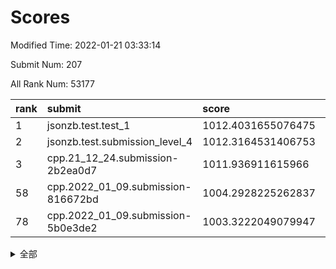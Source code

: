 # Scores

Modified Time: 2022-01-21 03:33:14

Submit Num: 207

All Rank Num: 53177

| rank |               submit               |       score        |       sigma        | pk_num |
| :--- | :--------------------------------- | :----------------- | :----------------- | :----- |
| 1    | jsonzb.test.test_1                 | 1012.4031655076475 | 0.8128306792810411 | 1026   |
| 2    | jsonzb.test.submission_level_4     | 1012.3164531406753 | 0.80213518274403   | 1023   |
| 3    | cpp.21_12_24.submission-2b2ea0d7   | 1011.936911615966  | 0.7972324216514804 | 1026   |
| 58   | cpp.2022_01_09.submission-816672bd | 1004.2928225262837 | 0.7073587733842721 | 1027   |
| 78   | cpp.2022_01_09.submission-5b0e3de2 | 1003.3222049079947 | 0.7196987030343692 | 1029   |


<details>
<summary>全部</summary>

| rank |                 submit                 |       score        |       sigma        | pk_num |
| :--- | :------------------------------------- | :----------------- | :----------------- | :----- |
| 1    | jsonzb.test.test_1                     | 1012.4031655076475 | 0.8128306792810411 | 1026   |
| 2    | jsonzb.test.submission_level_4         | 1012.3164531406753 | 0.80213518274403   | 1023   |
| 3    | cpp.21_12_24.submission-2b2ea0d7       | 1011.936911615966  | 0.7972324216514804 | 1026   |
| 4    | gobigger.level_3.submission_level_3_19 | 1011.7958643664649 | 0.7675890579250343 | 1027   |
| 5    | gobigger.level_3.submission_level_3_21 | 1011.4146340257812 | 0.7636891942888693 | 1031   |
| 6    | gobigger.level_3.submission_level_3_47 | 1011.2203655052564 | 0.7837464938342974 | 1027   |
| 7    | gobigger.level_3.submission_level_3_36 | 1011.143999079371  | 0.7674576739343556 | 1027   |
| 8    | gobigger.level_3.submission_level_3_22 | 1010.806545950674  | 0.7778362532324204 | 1029   |
| 9    | gobigger.level_3.submission_level_3_48 | 1010.7981827950402 | 0.7771497264360512 | 1030   |
| 10   | gobigger.level_3.submission_level_3_35 | 1010.7931615012973 | 0.7734969133823691 | 1028   |
| 11   | gobigger.level_3.submission_level_3_45 | 1010.5726837973391 | 0.7713860740648895 | 1029   |
| 12   | gobigger.level_3.submission_level_3_24 | 1010.5640632376968 | 0.7788371118377496 | 1032   |
| 13   | gobigger.level_3.submission_level_3_20 | 1010.5294151114815 | 0.7697385219388178 | 1027   |
| 14   | gobigger.level_3.submission_level_3_42 | 1010.5169092651669 | 0.7818895858559277 | 1025   |
| 15   | gobigger.level_3.submission_level_3_38 | 1010.4454766523221 | 0.78386272189811   | 1026   |
| 16   | gobigger.level_3.submission_level_3_6  | 1010.397407324103  | 0.7365919220120726 | 1032   |
| 17   | gobigger.level_3.submission_level_3_32 | 1010.3654690271186 | 0.7743560962918505 | 1029   |
| 18   | gobigger.level_3.submission_level_3_37 | 1010.3128782935    | 0.7577683239498957 | 1025   |
| 19   | gobigger.level_3.submission_level_3_13 | 1010.2632926325504 | 0.7844033016994364 | 1021   |
| 20   | gobigger.level_3.submission_level_3_25 | 1010.261761625706  | 0.7524247466984381 | 1027   |
| 21   | gobigger.level_3.submission_level_3_49 | 1010.2218485877132 | 0.7761358207803707 | 1032   |
| 22   | gobigger.level_3.submission_level_3_29 | 1010.1158317409138 | 0.7425052756940776 | 1025   |
| 23   | gobigger.level_3.submission_level_3_30 | 1009.9517251864495 | 0.7468545026967726 | 1026   |
| 24   | gobigger.level_3.submission_level_3_3  | 1009.9509363026681 | 0.7704375133285837 | 1030   |
| 25   | gobigger.level_3.submission_level_3_40 | 1009.9455193206278 | 0.7622041274748634 | 1026   |
| 26   | gobigger.level_3.submission_level_3_7  | 1009.9379552291058 | 0.7506273629585191 | 1029   |
| 27   | gobigger.level_3.submission_level_3_1  | 1009.8978333778066 | 0.7645260972055443 | 1029   |
| 28   | gobigger.level_3.submission_level_3_46 | 1009.885317174881  | 0.7563700192574002 | 1028   |
| 29   | gobigger.level_3.submission_level_3_8  | 1009.8692568307349 | 0.7567253152488205 | 1028   |
| 30   | gobigger.level_3.submission_level_3_17 | 1009.8094106489503 | 0.7663084704035628 | 1026   |
| 31   | gobigger.level_3.submission_level_3_34 | 1009.7866981805324 | 0.773274650073218  | 1022   |
| 32   | gobigger.level_3.submission_level_3_11 | 1009.7486989750233 | 0.7730349642225917 | 1028   |
| 33   | gobigger.level_3.submission_level_3_0  | 1009.7063391111021 | 0.7505031005716611 | 1031   |
| 34   | gobigger.level_3.submission_level_3_28 | 1009.6715547311663 | 0.7536422028499721 | 1029   |
| 35   | gobigger.level_3.submission_level_3_16 | 1009.614804673828  | 0.7441431144693712 | 1025   |
| 36   | gobigger.level_3.submission_level_3_15 | 1009.4969394409477 | 0.7529632383709596 | 1028   |
| 37   | gobigger.level_3.submission_level_3_2  | 1009.4160659336011 | 0.7512534726579664 | 1026   |
| 38   | gobigger.level_3.submission_level_3_44 | 1009.3290850347172 | 0.7568292936699136 | 1028   |
| 39   | gobigger.level_3.submission_level_3_18 | 1009.2874971351793 | 0.7575279446971726 | 1029   |
| 40   | gobigger.level_3.submission_level_3_9  | 1009.2835246780766 | 0.7696260003404857 | 1026   |
| 41   | gobigger.level_3.submission_level_3_31 | 1009.2720581334198 | 0.7704272963148532 | 1023   |
| 42   | gobigger.level_3.submission_level_3_5  | 1009.1471270219544 | 0.7496675755695303 | 1027   |
| 43   | gobigger.level_3.submission_level_3_41 | 1009.0026255324443 | 0.7405769230472609 | 1028   |
| 44   | gobigger.level_3.submission_level_3_43 | 1008.9784495792483 | 0.7614328508922285 | 1031   |
| 45   | gobigger.level_3.submission_level_3_14 | 1008.9775352586826 | 0.7453088983347922 | 1023   |
| 46   | gobigger.level_3.submission_level_3_39 | 1008.9616316321149 | 0.7616584904329918 | 1025   |
| 47   | gobigger.level_3.submission_level_3_27 | 1008.957513756943  | 0.75120036283561   | 1023   |
| 48   | gobigger.level_3.submission_level_3_23 | 1008.9501405517249 | 0.7519996219765054 | 1024   |
| 49   | gobigger.level_3.submission_level_3_12 | 1008.8057855452803 | 0.7490678424198837 | 1026   |
| 50   | gobigger.level_3.submission_level_3_10 | 1008.6922682444126 | 0.7358847914695122 | 1028   |
| 51   | gobigger.level_3.submission_level_3_26 | 1008.6765979883264 | 0.7447912215227223 | 1032   |
| 52   | gobigger.level_3.submission_level_3_33 | 1008.5623975148717 | 0.7479960238754566 | 1027   |
| 53   | gobigger.level_3.submission_level_3_4  | 1008.0092362657256 | 0.742257933884288  | 1028   |
| 54   | gobigger.level_1.submission_level_1_29 | 1004.8310549912668 | 0.7154693692161959 | 1026   |
| 55   | gobigger.level_1.submission_level_1_28 | 1004.5804906664466 | 0.7113335770881389 | 1024   |
| 56   | gobigger.level_1.submission_level_1_12 | 1004.4365221541659 | 0.7154858033362419 | 1027   |
| 57   | gobigger.level_1.submission_level_1_25 | 1004.3776199004591 | 0.7198896112704604 | 1028   |
| 58   | cpp.2022_01_09.submission-816672bd     | 1004.2928225262837 | 0.7073587733842721 | 1027   |
| 59   | gobigger.level_1.submission_level_1_34 | 1004.2154502975742 | 0.7198303382641495 | 1030   |
| 60   | gobigger.level_1.submission_level_1_40 | 1004.0572138800243 | 0.7183333586556857 | 1026   |
| 61   | gobigger.level_1.submission_level_1_23 | 1003.978583253469  | 0.7296009950244468 | 1027   |
| 62   | gobigger.level_1.submission_level_1_20 | 1003.9420442974802 | 0.7177841965667179 | 1029   |
| 63   | gobigger.level_1.submission_level_1_8  | 1003.8848199078323 | 0.7248667004464734 | 1021   |
| 64   | gobigger.level_1.submission_level_1_46 | 1003.8549314168499 | 0.7212481807011942 | 1032   |
| 65   | gobigger.level_1.submission_level_1_9  | 1003.7720885809053 | 0.7188446980228493 | 1031   |
| 66   | gobigger.level_1.submission_level_1_36 | 1003.7306271356324 | 0.7297418817882697 | 1026   |
| 67   | gobigger.level_1.submission_level_1_16 | 1003.6070237990945 | 0.7215184249958467 | 1029   |
| 68   | gobigger.level_1.submission_level_1_10 | 1003.5983658857148 | 0.7191474192770804 | 1034   |
| 69   | gobigger.level_1.submission_level_1_24 | 1003.4504659275983 | 0.7190849223796831 | 1025   |
| 70   | gobigger.level_1.submission_level_1_5  | 1003.4275304475568 | 0.7128738155242341 | 1031   |
| 71   | gobigger.level_1.submission_level_1_45 | 1003.4254601886611 | 0.7221352293366905 | 1028   |
| 72   | gobigger.level_1.submission_level_1_19 | 1003.4058899912621 | 0.7152965311193287 | 1024   |
| 73   | gobigger.level_1.submission_level_1_41 | 1003.3973855961879 | 0.7239292052962033 | 1029   |
| 74   | gobigger.level_1.submission_level_1_26 | 1003.3820749565709 | 0.7173053661478189 | 1029   |
| 75   | gobigger.level_1.submission_level_1_14 | 1003.3409433689953 | 0.7271700563279735 | 1031   |
| 76   | gobigger.level_1.submission_level_1_30 | 1003.3383088016229 | 0.7185591596373594 | 1024   |
| 77   | gobigger.level_1.submission_level_1_27 | 1003.3255484381815 | 0.7124422001190539 | 1028   |
| 78   | cpp.2022_01_09.submission-5b0e3de2     | 1003.3222049079947 | 0.7196987030343692 | 1029   |
| 79   | gobigger.level_1.submission_level_1_7  | 1003.2998742940077 | 0.7036417673925405 | 1027   |
| 80   | gobigger.level_1.submission_level_1_18 | 1003.2653270873386 | 0.716625167768975  | 1026   |
| 81   | gobigger.level_1.submission_level_1_43 | 1003.2561926355921 | 0.707448955764115  | 1029   |
| 82   | gobigger.level_1.submission_level_1_35 | 1003.2150837345697 | 0.7112521468898619 | 1034   |
| 83   | gobigger.level_1.submission_level_1_3  | 1003.195413728414  | 0.7069822987642621 | 1024   |
| 84   | gobigger.level_1.submission_level_1_17 | 1003.1739603630531 | 0.7190454812150537 | 1027   |
| 85   | gobigger.level_1.submission_level_1_49 | 1003.0202377462348 | 0.7035694319392032 | 1028   |
| 86   | gobigger.level_1.submission_level_1_39 | 1002.9994475398663 | 0.7140021297124233 | 1029   |
| 87   | gobigger.level_1.submission_level_1_31 | 1002.88265253096   | 0.7011826587288782 | 1026   |
| 88   | gobigger.level_1.submission_level_1_2  | 1002.8178917316604 | 0.7083774860630535 | 1032   |
| 89   | gobigger.level_1.submission_level_1_1  | 1002.8073423036468 | 0.7169178607846629 | 1026   |
| 90   | gobigger.level_1.submission_level_1_4  | 1002.7757537560543 | 0.7182660281940854 | 1028   |
| 91   | gobigger.level_1.submission_level_1_13 | 1002.7381528838607 | 0.7141275336054111 | 1025   |
| 92   | gobigger.level_1.submission_level_1_6  | 1002.7238335080011 | 0.7070989437384941 | 1025   |
| 93   | gobigger.level_1.submission_level_1_0  | 1002.6747083716627 | 0.7079853133366993 | 1028   |
| 94   | gobigger.level_1.submission_level_1_15 | 1002.6013760653375 | 0.7264380154657684 | 1028   |
| 95   | gobigger.level_1.submission_level_1_22 | 1002.5714124914986 | 0.722061891743428  | 1031   |
| 96   | gobigger.level_1.submission_level_1_33 | 1002.5019960352728 | 0.705453667784005  | 1025   |
| 97   | gobigger.level_1.submission_level_1_21 | 1002.4527364458721 | 0.714754293913447  | 1027   |
| 98   | gobigger.level_1.submission_level_1_47 | 1002.3550686777464 | 0.7160739418436531 | 1024   |
| 99   | gobigger.level_1.submission_level_1_42 | 1002.3411165005742 | 0.7118460933999363 | 1030   |
| 100  | gobigger.level_1.submission_level_1_38 | 1002.3204903484634 | 0.7080022423117406 | 1033   |
| 101  | gobigger.level_1.submission_level_1_48 | 1002.1950849145446 | 0.7200431489057221 | 1027   |
| 102  | gobigger.level_1.submission_level_1_37 | 1002.1044045752982 | 0.7145191723547575 | 1024   |
| 103  | gobigger.level_1.submission_level_1_11 | 1002.0809068407984 | 0.722889923968986  | 1025   |
| 104  | gobigger.level_1.submission_level_1_44 | 1002.0586783148258 | 0.7129454706302343 | 1029   |
| 105  | gobigger.level_1.submission_level_1_32 | 1001.3776696299967 | 0.7038183352770528 | 1024   |
| 106  | gobigger.random.submission_random_24   | 997.672152314615   | 0.7134479895291946 | 1027   |
| 107  | gobigger.random.submission_random_20   | 997.3165086583683  | 0.70761821144582   | 1025   |
| 108  | gobigger.random.submission_random_9    | 997.0684025191291  | 0.6980143302032762 | 1028   |
| 109  | gobigger.random.submission_random_6    | 996.9283591143702  | 0.7209707190806238 | 1028   |
| 110  | gobigger.random.submission_random_38   | 996.8908818273967  | 0.7175540928058398 | 1026   |
| 111  | gobigger.random.submission_random_36   | 996.726492987787   | 0.7212844137628385 | 1035   |
| 112  | gobigger.random.submission_random_11   | 996.65230048169    | 0.708861257508486  | 1028   |
| 113  | gobigger.random.submission_random_10   | 996.6394484354436  | 0.7126274965862763 | 1028   |
| 114  | gobigger.random.submission_random_26   | 996.5551733322754  | 0.7132990897100588 | 1030   |
| 115  | gobigger.random.submission_random_7    | 996.5251060646655  | 0.7159369977282057 | 1029   |
| 116  | gobigger.random.submission_random_15   | 996.5045761672476  | 0.7041895165962898 | 1026   |
| 117  | gobigger.random.submission_random_32   | 996.491982096676   | 0.7220694776928807 | 1026   |
| 118  | gobigger.random.submission_random_14   | 996.3867338384438  | 0.7001648287681151 | 1023   |
| 119  | gobigger.random.submission_random_13   | 996.3834240043308  | 0.7021772961312991 | 1023   |
| 120  | gobigger.random.submission_random_18   | 996.2015722203744  | 0.7183965910904792 | 1029   |
| 121  | gobigger.random.submission_random_48   | 996.1876883801469  | 0.7171240399905715 | 1025   |
| 122  | gobigger.random.submission_random_37   | 996.1279833094767  | 0.7009317357383247 | 1029   |
| 123  | gobigger.random.submission_random_23   | 996.1014131051072  | 0.7101447246332923 | 1029   |
| 124  | gobigger.random.submission_random_25   | 996.064852532031   | 0.726912316300828  | 1027   |
| 125  | gobigger.random.submission_random_2    | 996.0406552060888  | 0.6999207444983535 | 1029   |
| 126  | gobigger.random.submission_random_17   | 995.9701608806337  | 0.7067071229223951 | 1029   |
| 127  | gobigger.random.submission_random_41   | 995.9369528966023  | 0.7067243293963843 | 1026   |
| 128  | gobigger.random.submission_random_3    | 995.9116740113378  | 0.7098090601050436 | 1029   |
| 129  | gobigger.random.submission_random_5    | 995.9024271804311  | 0.7083813848782333 | 1027   |
| 130  | gobigger.random.submission_random_35   | 995.9014500898348  | 0.7149349303475908 | 1027   |
| 131  | gobigger.random.submission_random_45   | 995.8723726702475  | 0.705615846814595  | 1031   |
| 132  | gobigger.random.submission_random_27   | 995.8720494299527  | 0.7033597961725802 | 1028   |
| 133  | gobigger.random.submission_random_4    | 995.8701415421642  | 0.7033947042062993 | 1023   |
| 134  | gobigger.random.submission_random_22   | 995.8596811080878  | 0.7094932853000855 | 1030   |
| 135  | gobigger.random.submission_random_46   | 995.8589642737884  | 0.71172686390095   | 1030   |
| 136  | gobigger.random.submission_random_30   | 995.8362655678675  | 0.6961149974558618 | 1027   |
| 137  | gobigger.random.submission_random_42   | 995.8235482615021  | 0.712303961647169  | 1025   |
| 138  | gobigger.random.submission_random_16   | 995.7799731931921  | 0.7252084496422664 | 1028   |
| 139  | gobigger.random.submission_random_44   | 995.7566196869334  | 0.7197198286645411 | 1029   |
| 140  | gobigger.random.submission_random_47   | 995.6028061712042  | 0.694706687374769  | 1032   |
| 141  | gobigger.random.submission_random_31   | 995.5693436985082  | 0.695652483966037  | 1030   |
| 142  | gobigger.random.submission_random_49   | 995.4841110490175  | 0.7224711062415399 | 1027   |
| 143  | gobigger.random.submission_random_28   | 995.4552262244207  | 0.7227732379340391 | 1027   |
| 144  | gobigger.random.submission_random_40   | 995.4468648965295  | 0.7015566098283795 | 1029   |
| 145  | gobigger.random.submission_random_33   | 995.4375995517692  | 0.7010665020448243 | 1031   |
| 146  | gobigger.random.submission_random_12   | 995.3358775759159  | 0.7087231890618101 | 1031   |
| 147  | gobigger.random.submission_random_29   | 995.2921297716526  | 0.7129463444084736 | 1034   |
| 148  | gobigger.random.submission_random_19   | 995.2088870677122  | 0.7061297121834115 | 1030   |
| 149  | gobigger.random.submission_random_39   | 995.0921702786296  | 0.7098159755200641 | 1029   |
| 150  | gobigger.random.submission_random_8    | 995.003575543832   | 0.7177119379303942 | 1025   |
| 151  | gobigger.random.submission_random_34   | 994.9508143716353  | 0.7180078722908466 | 1028   |
| 152  | gobigger.random.submission_random_1    | 994.8920889358858  | 0.7069332802495341 | 1027   |
| 153  | gobigger.random.submission_random_43   | 994.7299458551312  | 0.7106430697736624 | 1029   |
| 154  | gobigger.random.submission_random_0    | 994.7164494496658  | 0.7088629539411831 | 1029   |
| 155  | gobigger.random.submission_random_21   | 994.6541556036577  | 0.7103995906583277 | 1027   |
| 156  | gobigger.level_2.submission_level_2_11 | 994.0293943573292  | 0.7167108446108037 | 1029   |
| 157  | gobigger.level_2.submission_level_2_44 | 993.8555414157162  | 0.723994042288344  | 1023   |
| 158  | gobigger.level_2.submission_level_2_2  | 993.7319557217654  | 0.7338215159494844 | 1026   |
| 159  | gobigger.level_2.submission_level_2_1  | 993.3600885643426  | 0.7318443613170101 | 1031   |
| 160  | gobigger.level_2.submission_level_2_19 | 993.2866766435807  | 0.7455137483081764 | 1026   |
| 161  | gobigger.level_2.submission_level_2_7  | 993.274350526277   | 0.7296496631530235 | 1029   |
| 162  | gobigger.level_2.submission_level_2_49 | 993.2474930277308  | 0.7348114456653076 | 1027   |
| 163  | gobigger.level_2.submission_level_2_5  | 993.1366918562255  | 0.7333136675937515 | 1022   |
| 164  | gobigger.level_2.submission_level_2_29 | 993.1324996052043  | 0.7354577459382089 | 1030   |
| 165  | gobigger.level_2.submission_level_2_34 | 993.0003331439001  | 0.7487307687863307 | 1032   |
| 166  | gobigger.level_2.submission_level_2_20 | 992.9402753873331  | 0.736337506836455  | 1026   |
| 167  | gobigger.level_2.submission_level_2_13 | 992.6501655216009  | 0.7405170890016346 | 1030   |
| 168  | gobigger.level_2.submission_level_2_21 | 992.5947063621551  | 0.7474171742056558 | 1031   |
| 169  | gobigger.level_2.submission_level_2_46 | 992.585210949129   | 0.7462525620690017 | 1021   |
| 170  | gobigger.level_2.submission_level_2_31 | 992.530267752543   | 0.7505051183198417 | 1027   |
| 171  | gobigger.level_2.submission_level_2_12 | 992.509973432332   | 0.7470831305054981 | 1029   |
| 172  | gobigger.level_2.submission_level_2_3  | 992.4508241932886  | 0.7311964551570286 | 1031   |
| 173  | gobigger.level_2.submission_level_2_28 | 992.4076740441259  | 0.7458741749259107 | 1028   |
| 174  | gobigger.level_2.submission_level_2_23 | 992.342680948407   | 0.7506137038004542 | 1030   |
| 175  | gobigger.level_2.submission_level_2_45 | 992.3216525696598  | 0.7533605004370564 | 1031   |
| 176  | gobigger.level_2.submission_level_2_43 | 992.2857607889096  | 0.7450648534501438 | 1025   |
| 177  | gobigger.level_2.submission_level_2_27 | 992.2843606844251  | 0.7582319085516042 | 1032   |
| 178  | gobigger.level_2.submission_level_2_16 | 992.2496522225233  | 0.7424943293822079 | 1023   |
| 179  | gobigger.level_2.submission_level_2_26 | 992.1546864953486  | 0.7333213909206899 | 1027   |
| 180  | gobigger.level_2.submission_level_2_47 | 992.1356750703868  | 0.7519934445385419 | 1027   |
| 181  | gobigger.level_2.submission_level_2_18 | 992.1327159409232  | 0.7427657546933515 | 1028   |
| 182  | gobigger.level_2.submission_level_2_25 | 992.0971093052501  | 0.7190968094684048 | 1026   |
| 183  | gobigger.level_2.submission_level_2_22 | 992.0820350176281  | 0.7479883829800289 | 1022   |
| 184  | gobigger.level_2.submission_level_2_32 | 992.0783502114299  | 0.7521841849386297 | 1024   |
| 185  | gobigger.level_2.submission_level_2_14 | 992.0585613075806  | 0.7390861308677494 | 1027   |
| 186  | gobigger.level_2.submission_level_2_36 | 992.0407519120735  | 0.7525218877672983 | 1031   |
| 187  | gobigger.level_2.submission_level_2_6  | 992.0375446849749  | 0.7370180320103356 | 1027   |
| 188  | gobigger.level_2.submission_level_2_10 | 992.0156319567365  | 0.74166924930447   | 1026   |
| 189  | gobigger.level_2.submission_level_2_33 | 992.0150562267027  | 0.7466666108045363 | 1029   |
| 190  | gobigger.level_2.submission_level_2_39 | 991.7638021531725  | 0.7385587967795675 | 1031   |
| 191  | gobigger.level_2.submission_level_2_30 | 991.7274537316721  | 0.7471296743280053 | 1027   |
| 192  | gobigger.level_2.submission_level_2_9  | 991.6722829505518  | 0.7469095358503463 | 1032   |
| 193  | gobigger.level_2.submission_level_2_4  | 991.5881874848604  | 0.7459560183626008 | 1029   |
| 194  | gobigger.level_2.submission_level_2_48 | 991.480705452274   | 0.7528688658791743 | 1030   |
| 195  | gobigger.level_2.submission_level_2_17 | 991.47798428648    | 0.7623004502386371 | 1027   |
| 196  | gobigger.level_2.submission_level_2_37 | 991.4243654718028  | 0.7349506009540483 | 1025   |
| 197  | gobigger.level_2.submission_level_2_8  | 991.2529439291418  | 0.7467471280150588 | 1023   |
| 198  | gobigger.level_2.submission_level_2_24 | 991.2431460105751  | 0.7384379727108663 | 1027   |
| 199  | gobigger.level_2.submission_level_2_0  | 991.1279272773038  | 0.745199815880834  | 1024   |
| 200  | gobigger.level_2.submission_level_2_35 | 991.0732969436565  | 0.7694032906930657 | 1024   |
| 201  | gobigger.level_2.submission_level_2_41 | 990.9667520962716  | 0.740495102910044  | 1026   |
| 202  | gobigger.level_2.submission_level_2_40 | 990.7442392568784  | 0.7486669614783424 | 1029   |
| 203  | gobigger.level_2.submission_level_2_15 | 990.7325443776098  | 0.7532434099062146 | 1028   |
| 204  | gobigger.level_2.submission_level_2_42 | 990.2900385366805  | 0.7667208497841748 | 1025   |
| 205  | gobigger.level_2.submission_level_2_38 | 988.8013032740093  | 0.7860983167702019 | 1034   |
| 206  | gobigger.none.submission_none_0        | 979.0858416202019  | 1.2551879011521372 | 1028   |
| 207  | gobigger.none.submission_none_1        | 977.3369477940068  | 1.3056483128427108 | 1026   |

</details>